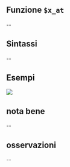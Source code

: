 ## Funzione `$x_at`

--

## Sintassi

--

## Esempi

<img src="/img/geometria/xxx/$x_at1.png">

## nota bene

--

## osservazioni

--
